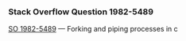 ### Stack Overflow Question 1982-5489

[SO 1982-5489](https://stackoverflow.com/q/19825489) &mdash;
Forking and piping processes in c
